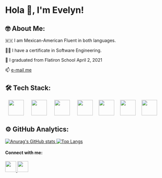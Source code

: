 # Hola 👋, I'm Evelyn!

## 🤓 About Me:
🇲🇽 I am Mexican-American Fluent in both languages.

👩‍💻 I have a certificate in Software Engineering.

📜 I graduated from Flatiron School April 2, 2021


📫 [e-mail me](mailto:hernandeze791@gmail.com?subject=[GitHub]%20Hello)


## 🛠️ Tech Stack:
<p float="left">
  <img src="https://cdn.jsdelivr.net/npm/programming-languages-logos/src/javascript/javascript.png" hspace="10" height="50">
  <img src="https://cdn.jsdelivr.net/npm/programming-languages-logos/src/ruby/ruby.png" hspace="10" height="50">
  <img src="https://cdn.jsdelivr.net/npm/programming-languages-logos/src/html/html.png" hspace="10" height="50">
  <img src="https://cdn.freebiesupply.com/logos/large/2x/css3-logo-png-transparent.png" hspace="10" height="50">
  <img src="https://prolevelprogramming.com/wp-content/uploads/2020/02/stickeroid_5bf5475aa0ad1.png" hspace="5" height="50">
  <img src="https://1000logos.net/wp-content/uploads/2020/08/Ruby-on-Rails-Logo.png" hspace="10" height="50">
  <img src="https://upload.wikimedia.org/wikipedia/commons/thumb/a/a7/React-icon.svg/1280px-React-icon.svg.png" hspace="5" height="50">
</p>

## ⚙️ GitHub Analytics:
[![Anurag's GitHub stats](https://github-readme-streak-stats.herokuapp.com/?user=Epic91&theme=radical&hide_border=true)
](https://git.io/streak-stats)
[![Top Langs](https://github-readme-stats.vercel.app/api/top-langs/?username=Epic91&layout=compact&theme=radical&hide_border=true)](https://github.com/Epic91/github-readme-stats)


#### Connect with me:

<a href="https://www.linkedin.com/in/evhernandez7/">
  <img src="https://pngmind.com/wp-content/uploads/2019/08/Linkedin-Logo-Png-Transparent-Background.png" height="35" />
</a>
<a href="https://evher.medium.com/">
  <img src="https://cdn1.iconfinder.com/data/icons/social-media-circle-7/512/Circled_Medium_svg5-512.png" height="35" />
</a>

<!--
**Epic91/Epic91** is a ✨ _special_ ✨ repository because its `README.md` (this file) appears on your GitHub profile.

Here are some ideas to get you started:

- 🔭 I’m currently working on ...
- 🌱 I’m currently learning ...
- 👯 I’m looking to collaborate on ...
- 🤔 I’m looking for help with ...
- 💬 Ask me about ...
- 📫 How to reach me: ...
- 😄 Pronouns: ...
- ⚡ Fun fact: ...
-->

